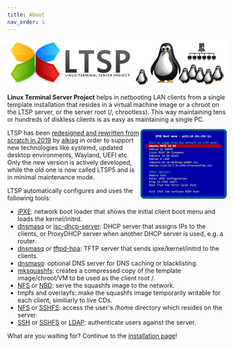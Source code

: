 ```yaml
---
title: About
nav_order: 1
---
```


<p align="center"><img src="images/logo-penguins.png"></p>

**Linux Terminal Server Project** helps in netbooting LAN clients from a single template installation that resides in a virtual machine image or a chroot on the LTSP server, or the server root (/, chrootless). This way maintaining tens or hundreds of diskless clients is as easy as maintaining a single PC.

<a href="images/ltsp-ipxe.png"><img src="images/ltsp-ipxe-thumb.png" align="right"></a>LTSP has been [redesigned and rewritten from scratch in 2019](https://github.com/ltsp/ltsp/discussions/268) by [alkisg](https://github.com/alkisg) in order to support new technologies like systemd, updated desktop environments, Wayland, UEFI etc. Only the new version is actively developed, while the old one is now called LTSP5 and is in minimal maintenance mode.

LTSP automatically configures and uses the following tools:
- [iPXE](https://packages.debian.org/stable/ipxe): network boot loader that shows the initial client boot menu and loads the kernel/initrd.
- [dnsmasq](https://packages.debian.org/stable/dnsmasq) or [isc-dhcp-server](https://packages.debian.org/stable/isc-dhcp-server): DHCP server that assigns IPs to the clients, or ProxyDHCP server when another DHCP server is used, e.g. a router.
- [dnsmasq](https://packages.debian.org/stable/dnsmasq) or [tftpd-hpa](https://packages.debian.org/stable/tftpd-hpa): TFTP server that sends ipxe/kernel/initrd to the clients.
- [dnsmasq](https://packages.debian.org/stable/dnsmasq): optional DNS server for DNS caching or blacklisting.
- [mksquashfs](https://packages.debian.org/stable/squashfs-tools): creates a compressed copy of the template image/chroot/VM to be used as the client root /.
- [NFS](https://packages.debian.org/stable/nfs-kernel-server) or [NBD](https://packages.debian.org/stable/nbd-server): serve the squashfs image to the network.
- tmpfs and overlayfs: make the squashfs image temporarily writable for each client, similiarly to live CDs.
- [NFS](https://packages.debian.org/stable/nfs-kernel-server) or [SSHFS](https://packages.debian.org/stable/sshfs): access the user's /home directory which resides on the server.
- [SSH](https://packages.debian.org/stable/openssh-server) or [SSHFS](https://packages.debian.org/stable/sshfs) or [LDAP](https://packages.debian.org/stable/ldap-utils): authenticate users against the server.

What are you waiting for? Continue to the [installation page](docs/installation)!
